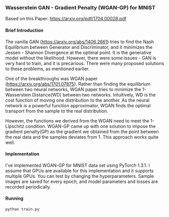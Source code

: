 
### Wasserstein GAN - Gradient Penalty (WGAN-GP) for MNIST

Based on this Paper: https://arxiv.org/pdf/1704.00028.pdf

#### Brief Introduction

The vanilla GAN (https://arxiv.org/abs/1406.2661) tries to find the Nash Equilibrium between Generator and Discriminator, and it minimizes the Jessen - Shannon Divergence at the optimal point. It is the generative model without the likelihood. However, there were some issues - GAN is very hard to train, and it is precarious. There were many proposed solutions to these problems, as mentioned earlier.

One of the breakthroughs was WGAN paper (https://arxiv.org/abs/1701.07875). Rather than finding the equilibrium between two neural networks, WGAN paper tries to minimize the 1-Wasserstein Distance(WD) between two networks. Intuitively, WD is the cost function of moving one distribution to the another. As the neural network is a powerful function approximator, WGAN finds the optimal transport from the sample to the real distribution.

However, the functions we derived from the WGAN need to meet the 1-Lipschitz condition. WGAN-GP came up with one solution to impose the gradient penalty(GP) as the gradient we obtained from the point between the real data and the samples deviates from 1. This approach works quite well.


#### Implementation

I've implemented WGAN-GP for MNIST data set using PyTorch 1.3.1. I assume that GPUs are available for this implementation and it supports multiple GPUs. You can test by changing the hyperparameters. Sample images are saved for every epoch, and model parameters and losses are recorded periodically.

#### Running

```
python train.py
```
